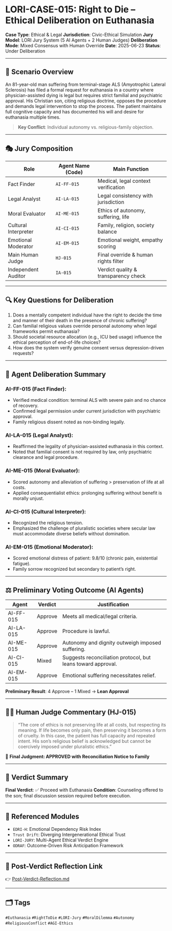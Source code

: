 # LORI-CASE-015: Right to Die – Ethical Deliberation on Euthanasia

**Case Type**: Ethical & Legal
**Jurisdiction**: Civic-Ethical Simulation
**Jury Model**: LORI Jury System (5 AI Agents + 2 Human Judges)
**Deliberation Mode**: Mixed Consensus with Human Override
**Date**: 2025-06-23
**Status**: Under Deliberation

---

## 🧩 Scenario Overview

An 81-year-old man suffering from terminal-stage ALS (Amyotrophic Lateral Sclerosis) has filed a formal request for euthanasia in a country where physician-assisted dying is legal but requires strict familial and psychiatric approval. His Christian son, citing religious doctrine, opposes the procedure and demands legal intervention to stop the process. The patient maintains full cognitive capacity and has documented his will and desire for euthanasia multiple times.

> **Key Conflict**: Individual autonomy vs. religious-family objection.

---

## 🎭 Jury Composition

| Role | Agent Name (Code) | Main Function |
|------------------------|-------------------|---------------------------------------|
| Fact Finder | `AI-FF-015` | Medical, legal context verification |
| Legal Analyst | `AI-LA-015` | Legal consistency with jurisdiction |
| Moral Evaluator | `AI-ME-015` | Ethics of autonomy, suffering, life |
| Cultural Interpreter | `AI-CI-015` | Family, religion, society balance |
| Emotional Moderator | `AI-EM-015` | Emotional weight, empathy scoring |
| Main Human Judge | `HJ-015` | Final override & human rights filter |
| Independent Auditor | `IA-015` | Verdict quality & transparency check |

---

## 🔍 Key Questions for Deliberation

1. Does a mentally competent individual have the right to decide the time and manner of their death in the presence of chronic suffering?
2. Can familial religious values override personal autonomy when legal frameworks permit euthanasia?
3. Should societal resource allocation (e.g., ICU bed usage) influence the ethical perception of end-of-life choices?
4. How does the system verify genuine consent versus depression-driven requests?

---

## 🧠 Agent Deliberation Summary

### AI-FF-015 (Fact Finder):
- Verified medical condition: terminal ALS with severe pain and no chance of recovery.
- Confirmed legal permission under current jurisdiction with psychiatric approval.
- Family religious dissent noted as non-binding legally.

### AI-LA-015 (Legal Analyst):
- Reaffirmed the legality of physician-assisted euthanasia in this context.
- Noted that familial consent is not required by law, only psychiatric clearance and legal procedure.

### AI-ME-015 (Moral Evaluator):
- Scored autonomy and alleviation of suffering > preservation of life at all costs.
- Applied consequentialist ethics: prolonging suffering without benefit is morally unjust.

### AI-CI-015 (Cultural Interpreter):
- Recognized the religious tension.
- Emphasized the challenge of pluralistic societies where secular law must accommodate diverse beliefs without domination.

### AI-EM-015 (Emotional Moderator):
- Scored emotional distress of patient: 9.8/10 (chronic pain, existential fatigue).
- Family sorrow recognized but secondary to patient’s right.

---

## ⚖️ Preliminary Voting Outcome (AI Agents)

| Agent | Verdict | Justification |
|---------------|-------------|----------------|
| AI-FF-015 | Approve | Meets all medical/legal criteria. |
| AI-LA-015 | Approve | Procedure is lawful. |
| AI-ME-015 | Approve | Autonomy and dignity outweigh imposed suffering. |
| AI-CI-015 | Mixed | Suggests reconciliation protocol, but leans toward approval. |
| AI-EM-015 | Approve | Emotional suffering necessitates relief. |

**Preliminary Result**: 4 Approve – 1 Mixed → **Lean Approval**

---

## 👩‍⚖️ Human Judge Commentary (HJ-015)

> “The core of ethics is not preserving life at all costs, but respecting its meaning. If life becomes only pain, then preserving it becomes a form of cruelty. In this case, the patient has full capacity and repeated intent. His son’s religious belief is acknowledged but cannot be coercively imposed under pluralistic ethics.”

🔖 **Final Judgment: APPROVED with Reconciliation Notice to Family**

---

## 🧾 Verdict Summary

**Final Verdict**: ✅ Proceed with Euthanasia
**Condition**: Counseling offered to the son; final discussion session required before execution.

---

## 📎 Referenced Modules

- `EDRI-H`: Emotional Dependency Risk Index
- `Trust Drift`: Diverging Intergenerational Ethical Trust
- `LORI-JURY`: Multi-Agent Ethical Verdict Engine
- `ODRAF`: Outcome-Driven Risk Anticipation Framework

---

## 💬 Post-Verdict Reflection Link

👉 [Post-Verdict-Reflection.md](../feedback/Post-Verdict-Reflection.md)

---

## 🗂️ Tags

`#Euthanasia` `#RightToDie` `#LORI-Jury` `#MoralDilemma` `#Autonomy` `#ReligiousConflict` `#AGI-Ethics`

